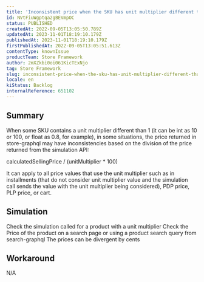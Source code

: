 ```yaml
---
title: 'Inconsistent price when the SKU has unit multiplier different than 1'
id: NVtFiuWgptqa2gBEVmpOC
status: PUBLISHED
createdAt: 2022-09-05T13:05:50.789Z
updatedAt: 2023-11-01T18:19:10.179Z
publishedAt: 2023-11-01T18:19:10.179Z
firstPublishedAt: 2022-09-05T13:05:51.613Z
contentType: knownIssue
productTeam: Store Framework
author: 2mXZkbi0oi061KicTExNjo
tag: Store Framework
slug: inconsistent-price-when-the-sku-has-unit-multiplier-different-than-1
locale: en
kiStatus: Backlog
internalReference: 651102
---
```


## Summary


When some SKU contains a unit multiplier different than 1 (it can be int as 10 or 100, or float as 0.8, for example), in some situations, the price returned in store-graphql may have inconsistencies based on the division of the price returned from the simulation API:

calculatedSellingPrice / (unitMultiplier * 100)

It can apply to all price values that use the unit multiplier such as in installments (that do not consider unit multiplier value and the simulation call sends the value with the unit multiplier being considered), PDP price, PLP price, or cart.


##

## Simulation


Check the simulation called for a product with a unit multiplier
Check the Price of the product on a search page or using a product search query from search-graphql
The prices can be divergent by cents


##

## Workaround


N/A





